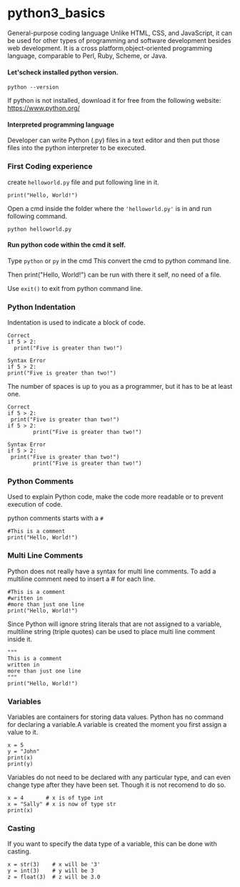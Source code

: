 # python3_basics

General-purpose coding language
Unlike HTML, CSS, and JavaScript, it can be used for other types of programming and software development besides web development. It is a cross platform,object-oriented programming language, comparable to Perl, Ruby, Scheme, or Java.

#### Let'scheck installed python version.

``python --version
``

If python is not installed, download it for free from the following website: https://www.python.org/

#### Interpreted programming language

Developer can write Python (.py) files in a text editor and then put those files into the python interpreter to be executed.

### First Coding experience

create ``helloworld.py`` file and put following line in it.

``print("Hello, World!")``

Open a cmd inside the folder where the ``'helloworld.py'`` is in and run following command.

``python helloworld.py``

#### Run python code within the cmd it self.

Type ``python`` or ``py`` in the cmd
This convert the cmd to python command line.

Then print("Hello, World!") can be run with there it self, no need of a file.

Use ``exit()`` to exit from python command line. 

### Python Indentation

Indentation is used to indicate a block of code.

````
Correct
if 5 > 2:
  print("Five is greater than two!")
````
````
Syntax Error
if 5 > 2:
print("Five is greater than two!")
````
The number of spaces is up to you as a programmer, but it has to be at least one.
````
Correct
if 5 > 2:
 print("Five is greater than two!") 
if 5 > 2:
        print("Five is greater than two!") 
````
````
Syntax Error
if 5 > 2:
 print("Five is greater than two!")
        print("Five is greater than two!")
````
### Python Comments

Used to explain Python code, make the code more readable or to prevent execution of code.

python comments starts with a ``#``

````
#This is a comment
print("Hello, World!")
````

### Multi Line Comments

Python does not really have a syntax for multi line comments. To add a multiline comment need to insert a # for each line.

````
#This is a comment
#written in
#more than just one line
print("Hello, World!")
````

Since Python will ignore string literals that are not assigned to a variable, multiline string (triple quotes) can be used to place multi line comment inside it.

````
"""
This is a comment
written in
more than just one line
"""
print("Hello, World!")
````
### Variables

Variables are containers for storing data values. Python has no command for declaring a variable.A variable is created the moment you first assign a value to it.

````
x = 5
y = "John"
print(x)
print(y)
````
Variables do not need to be declared with any particular type, and can even change type after they have been set. Though it is not recomend to do so.

````
x = 4       # x is of type int
x = "Sally" # x is now of type str
print(x)
````

### Casting

If you want to specify the data type of a variable, this can be done with casting.
````
x = str(3)    # x will be '3'
y = int(3)    # y will be 3
z = float(3)  # z will be 3.0
````
